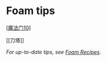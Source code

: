 # Foam tips
[[魔法门10]]

[[刀塔]]

_For up-to-date tips, see [Foam Recipes](https://foambubble.github.io/foam/recipes)._


[//begin]: # "Autogenerated link references for markdown compatibility"
[魔法门10]: 魔法门10 "魔法门10"
[//end]: # "Autogenerated link references"